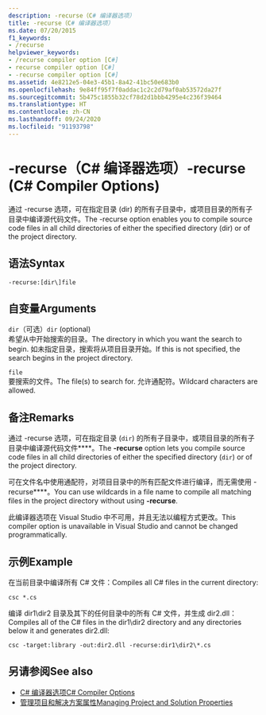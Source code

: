 ```yaml
---
description: -recurse（C# 编译器选项）
title: -recurse（C# 编译器选项）
ms.date: 07/20/2015
f1_keywords:
- /recurse
helpviewer_keywords:
- /recurse compiler option [C#]
- recurse compiler option [C#]
- -recurse compiler option [C#]
ms.assetid: 4e8212e5-04e3-45b1-8a42-41bc50e683b0
ms.openlocfilehash: 9e84ff95f7f0addac1c2c2d79af0ab53572da27f
ms.sourcegitcommit: 5b475c1855b32cf78d2d1bbb4295e4c236f39464
ms.translationtype: HT
ms.contentlocale: zh-CN
ms.lasthandoff: 09/24/2020
ms.locfileid: "91193798"
---
```

# <a name="-recurse-c-compiler-options"></a><span data-ttu-id="99137-103">-recurse（C# 编译器选项）</span><span class="sxs-lookup"><span data-stu-id="99137-103">-recurse (C# Compiler Options)</span></span>

<span data-ttu-id="99137-104">通过 -recurse 选项，可在指定目录 (dir) 的所有子目录中，或项目目录的所有子目录中编译源代码文件。</span><span class="sxs-lookup"><span data-stu-id="99137-104">The -recurse option enables you to compile source code files in all child directories of either the specified directory (dir) or of the project directory.</span></span>  
  
## <a name="syntax"></a><span data-ttu-id="99137-105">语法</span><span class="sxs-lookup"><span data-stu-id="99137-105">Syntax</span></span>  
  
```console  
-recurse:[dir\]file  
```  
  
## <a name="arguments"></a><span data-ttu-id="99137-106">自变量</span><span class="sxs-lookup"><span data-stu-id="99137-106">Arguments</span></span>  

 <span data-ttu-id="99137-107">`dir`（可选）</span><span class="sxs-lookup"><span data-stu-id="99137-107">`dir` (optional)</span></span>  
 <span data-ttu-id="99137-108">希望从中开始搜索的目录。</span><span class="sxs-lookup"><span data-stu-id="99137-108">The directory in which you want the search to begin.</span></span> <span data-ttu-id="99137-109">如未指定目录，搜索将从项目目录开始。</span><span class="sxs-lookup"><span data-stu-id="99137-109">If this is not specified, the search begins in the project directory.</span></span>  
  
 `file`  
 <span data-ttu-id="99137-110">要搜索的文件。</span><span class="sxs-lookup"><span data-stu-id="99137-110">The file(s) to search for.</span></span> <span data-ttu-id="99137-111">允许通配符。</span><span class="sxs-lookup"><span data-stu-id="99137-111">Wildcard characters are allowed.</span></span>  
  
## <a name="remarks"></a><span data-ttu-id="99137-112">备注</span><span class="sxs-lookup"><span data-stu-id="99137-112">Remarks</span></span>  

 <span data-ttu-id="99137-113">通过 -recurse 选项，可在指定目录 (`dir`) 的所有子目录中，或项目目录的所有子目录中编译源代码文件\*\*\*\*。</span><span class="sxs-lookup"><span data-stu-id="99137-113">The **-recurse** option lets you compile source code files in all child directories of either the specified directory (`dir`) or of the project directory.</span></span>  
  
 <span data-ttu-id="99137-114">可在文件名中使用通配符，对项目目录中的所有匹配文件进行编译，而无需使用 -recurse\*\*\*\*。</span><span class="sxs-lookup"><span data-stu-id="99137-114">You can use wildcards in a file name to compile all matching files in the project directory without using **-recurse**.</span></span>  
  
 <span data-ttu-id="99137-115">此编译器选项在 Visual Studio 中不可用，并且无法以编程方式更改。</span><span class="sxs-lookup"><span data-stu-id="99137-115">This compiler option is unavailable in Visual Studio and cannot be changed programmatically.</span></span>  
  
## <a name="example"></a><span data-ttu-id="99137-116">示例</span><span class="sxs-lookup"><span data-stu-id="99137-116">Example</span></span>  

 <span data-ttu-id="99137-117">在当前目录中编译所有 C# 文件：</span><span class="sxs-lookup"><span data-stu-id="99137-117">Compiles all C# files in the current directory:</span></span>  
  
```console  
csc *.cs  
```  
  
 <span data-ttu-id="99137-118">编译 dir1\dir2 目录及其下的任何目录中的所有 C# 文件，并生成 dir2.dll：</span><span class="sxs-lookup"><span data-stu-id="99137-118">Compiles all of the C# files in the dir1\dir2 directory and any directories below it and generates dir2.dll:</span></span>  
  
```console  
csc -target:library -out:dir2.dll -recurse:dir1\dir2\*.cs  
```  
  
## <a name="see-also"></a><span data-ttu-id="99137-119">另请参阅</span><span class="sxs-lookup"><span data-stu-id="99137-119">See also</span></span>

- [<span data-ttu-id="99137-120">C# 编译器选项</span><span class="sxs-lookup"><span data-stu-id="99137-120">C# Compiler Options</span></span>](./index.md)
- [<span data-ttu-id="99137-121">管理项目和解决方案属性</span><span class="sxs-lookup"><span data-stu-id="99137-121">Managing Project and Solution Properties</span></span>](/visualstudio/ide/managing-project-and-solution-properties)
